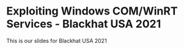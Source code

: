 # Exploiting Windows COM/WinRT Services - Blackhat USA 2021



This is our slides for Blackhat USA 2021

